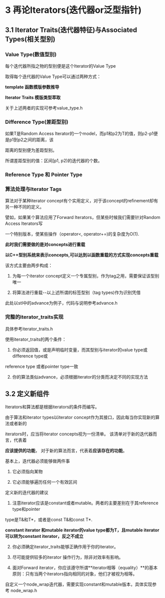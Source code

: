 # 3 再论Iterators(迭代器or泛型指针)

## 3.1 Iterator Traits(迭代器特征)与Associated Types(相关型别)

### Value Type(数值型别)

每个迭代器所指之物的型别便是这个Iterator的Value Type

取得每个迭代器的Value Type可以通过两种方式：

**template 函数模版参数推导**

**Iterator Traits 模版类型萃取**

关于上述两者的实现可参考value_type.h

### Difference Type(差距型别)

如果T是Random Access Iterator的一个model，而p1和p2为T的值，则p2-p1便是p1到p2之间的距离，该

距离的型别便为差距型别。

所谓差距型别的值：区间[p1, p2)的迭代器的个数。

### Reference Type 和 Pointer Type

### 算法处理与Iterator Tags

算法对于某种iterator concept有个实用定义，对于该concept的refinement却有另一种不同的定义。

譬如，如果某个算法应用了Forward Iterators，但某些时候我们需要针对Random Access Iterators写

一个特别版本，使某些操作（operator<, operator+=)的复杂度为O(1).

**此时我们需要做的是对concepts进行重载**

**以C++型别系统来表示concepts,可以达到以函数重载的方式实现concepts重载**

该方式主要由两步构成：

1. 为每一个iterator concept定义一个专属型别，作为tag之用，需要保证该型别唯一

2. 将算法进行重载--以上述所谓的标签型别（tag types)作为识别凭借

此处以stl中的advance为例子，代码与说明参考advance.h

### 完整的iterator_traits实现

具体参考iterator_traits.h

使用iterator_traits的两个条件：

1. 你必须返回值，或是声明临时变量，而其型别与iterator的value type或difference type或

reference type 或者pointer type一致

2. 你的算法类似advance，必须根据iterator的分类而决定不同的实现方法


## 3.2 定义新组件

Iterators和算法都是根据iterators的条件而编写。

由于算法和iterator types以iterator concept作为其接口，因此每当你实现新的算法或者新的

iterators时，应当将iterator concepts视为一份清单。 该清单对于新的迭代器而言，代表着

**应该提供的功能**， 对于新的算法而言，代表着**应该存在的功能**。

基本上，迭代器必须能够做两件事

1. 它必须指向某物

2. 它必须能够遍历任何一个有效区间

定义新的迭代器的建议

1. 注意iterator应该是constant或者mutable。两者的主要差别在于其reference type和pointer

 type是T&和T*，或者是const T&和const T*.

 **constant iterator 和mutable iterator的value type都为T，且mutable iterator可以转为constant iterator，反之不成立**

2. 你必须确定iterator_traits能够正确作用于你的iterator。

3. 尽可能提供较多的iterator 操作行为，除非对效率有影响。

4. 面对Forward iterator，你应该遵守所谓**iterator相等（equality）**的基本原则：只有当两个iterators指向相同的对象，他们才被视为相等。

自定义一个node_wrap迭代器，需要实现constant和mutable版本，具体实现参考 node_wrap.h

